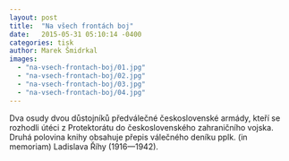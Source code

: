 ```yaml
---
layout: post
title:  "Na všech frontách boj"
date:   2015-05-31 05:10:14 -0400
categories: tisk
author: Marek Šmidrkal
images:
  - "na-vsech-frontach-boj/01.jpg"
  - "na-vsech-frontach-boj/02.jpg"
  - "na-vsech-frontach-boj/03.jpg"
  - "na-vsech-frontach-boj/04.jpg"
---
```

Dva osudy dvou důstojníků předválečné československé armády, kteří se rozhodli útéci z Protektorátu do československého zahraničního vojska. Druhá polovina knihy obsahuje přepis válečného deníku pplk. (in memoriam) Ladislava Říhy (1916&mdash;1942).
